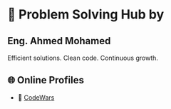 # 🧠 Problem Solving Hub by 
## Eng. Ahmed Mohamed

Efficient solutions. Clean code. Continuous growth.

## 🌐 Online Profiles
  - 🧠 [CodeWars](https://www.codewars.com/users/Mo-Ahmed-Ah)


